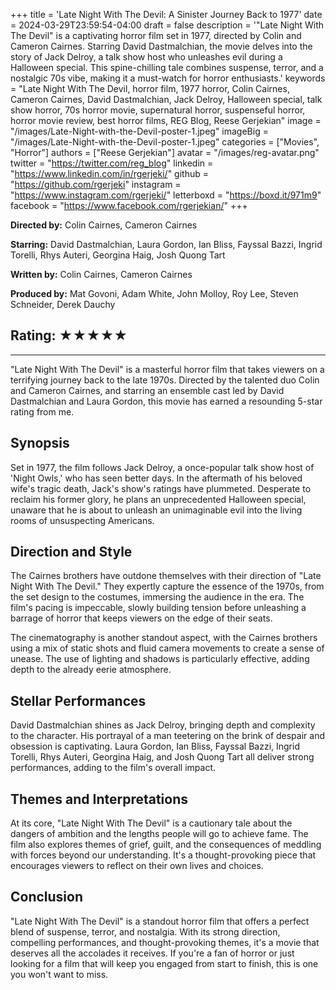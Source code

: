 +++
title = 'Late Night With The Devil: A Sinister Journey Back to 1977'
date = 2024-03-29T23:59:54-04:00
draft = false
description = '"Late Night With The Devil" is a captivating horror film set in 1977, directed by Colin and Cameron Cairnes. Starring David Dastmalchian, the movie delves into the story of Jack Delroy, a talk show host who unleashes evil during a Halloween special. This spine-chilling tale combines suspense, terror, and a nostalgic 70s vibe, making it a must-watch for horror enthusiasts.'
keywords = "Late Night With The Devil, horror film, 1977 horror, Colin Cairnes, Cameron Cairnes, David Dastmalchian, Jack Delroy, Halloween special, talk show horror, 70s horror movie, supernatural horror, suspenseful horror, horror movie review, best horror films, REG Blog, Reese Gerjekian"
image = "/images/Late-Night-with-the-Devil-poster-1.jpeg"
imageBig = "/images/Late-Night-with-the-Devil-poster-1.jpeg"
categories = ["Movies", "Horror"]
authors = ["Reese Gerjekian"]
avatar = "/images/reg-avatar.png"
twitter = "https://twitter.com/reg_blog"
linkedin = "https://www.linkedin.com/in/rgerjeki/"
github = "https://github.com/rgerjeki"
instagram = "https://www.instagram.com/rgerjeki/"
letterboxd = "https://boxd.it/971m9"
facebook = "https://www.facebook.com/rgerjekian/"
+++

**Directed by:** Colin Cairnes, Cameron Cairnes

**Starring:** David Dastmalchian, Laura Gordon, Ian Bliss, Fayssal Bazzi, Ingrid Torelli, Rhys Auteri, Georgina Haig, Josh Quong Tart

**Written by:** Colin Cairnes, Cameron Cairnes

**Produced by:** Mat Govoni, Adam White, John Molloy, Roy Lee, Steven Schneider, Derek Dauchy

## Rating: ★★★★★

---

"Late Night With The Devil" is a masterful horror film that takes viewers on a terrifying journey back to the late 1970s. Directed by the talented duo Colin and Cameron Cairnes, and starring an ensemble cast led by David Dastmalchian and Laura Gordon, this movie has earned a resounding 5-star rating from me.

## Synopsis

Set in 1977, the film follows Jack Delroy, a once-popular talk show host of 'Night Owls,' who has seen better days. In the aftermath of his beloved wife's tragic death, Jack's show's ratings have plummeted. Desperate to reclaim his former glory, he plans an unprecedented Halloween special, unaware that he is about to unleash an unimaginable evil into the living rooms of unsuspecting Americans.

## Direction and Style

The Cairnes brothers have outdone themselves with their direction of "Late Night With The Devil." They expertly capture the essence of the 1970s, from the set design to the costumes, immersing the audience in the era. The film's pacing is impeccable, slowly building tension before unleashing a barrage of horror that keeps viewers on the edge of their seats.

The cinematography is another standout aspect, with the Cairnes brothers using a mix of static shots and fluid camera movements to create a sense of unease. The use of lighting and shadows is particularly effective, adding depth to the already eerie atmosphere.

## Stellar Performances

David Dastmalchian shines as Jack Delroy, bringing depth and complexity to the character. His portrayal of a man teetering on the brink of despair and obsession is captivating. Laura Gordon, Ian Bliss, Fayssal Bazzi, Ingrid Torelli, Rhys Auteri, Georgina Haig, and Josh Quong Tart all deliver strong performances, adding to the film's overall impact.

## Themes and Interpretations

At its core, "Late Night With The Devil" is a cautionary tale about the dangers of ambition and the lengths people will go to achieve fame. The film also explores themes of grief, guilt, and the consequences of meddling with forces beyond our understanding. It's a thought-provoking piece that encourages viewers to reflect on their own lives and choices.

## Conclusion

"Late Night With The Devil" is a standout horror film that offers a perfect blend of suspense, terror, and nostalgia. With its strong direction, compelling performances, and thought-provoking themes, it's a movie that deserves all the accolades it receives. If you're a fan of horror or just looking for a film that will keep you engaged from start to finish, this is one you won't want to miss.
